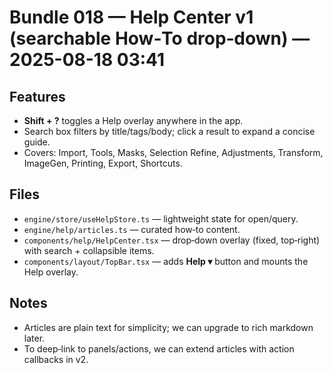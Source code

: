 # Bundle 018 — Help Center v1 (searchable How‑To drop‑down) — 2025-08-18 03:41

## Features
- **Shift + ?** toggles a Help overlay anywhere in the app.
- Search box filters by title/tags/body; click a result to expand a concise guide.
- Covers: Import, Tools, Masks, Selection Refine, Adjustments, Transform, ImageGen, Printing, Export, Shortcuts.

## Files
- `engine/store/useHelpStore.ts` — lightweight state for open/query.
- `engine/help/articles.ts` — curated how‑to content.
- `components/help/HelpCenter.tsx` — drop‑down overlay (fixed, top‑right) with search + collapsible items.
- `components/layout/TopBar.tsx` — adds **Help ▾** button and mounts the Help overlay.

## Notes
- Articles are plain text for simplicity; we can upgrade to rich markdown later.
- To deep‑link to panels/actions, we can extend articles with action callbacks in v2.
